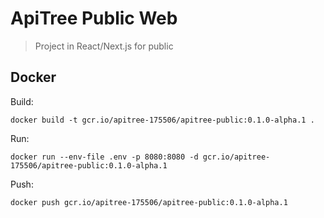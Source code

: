 # ApiTree Public Web

> Project in React/Next.js for public

## Docker

Build:

```
docker build -t gcr.io/apitree-175506/apitree-public:0.1.0-alpha.1 .
```

Run:

```
docker run --env-file .env -p 8080:8080 -d gcr.io/apitree-175506/apitree-public:0.1.0-alpha.1
```

Push:

```
docker push gcr.io/apitree-175506/apitree-public:0.1.0-alpha.1
```
